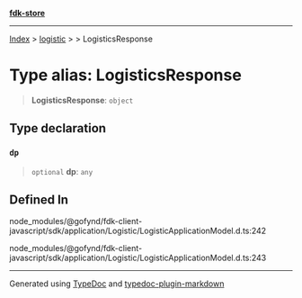 [**fdk-store**](../../../README.md)
***

[Index](../../../API.md) > [logistic](../../README.md) > [<internal>](../README.md) > LogisticsResponse

# Type alias: LogisticsResponse

> **LogisticsResponse**: `object`

## Type declaration

### `dp`

> `optional` **dp**: `any`

## Defined In

node\_modules/@gofynd/fdk-client-javascript/sdk/application/Logistic/LogisticApplicationModel.d.ts:242

node\_modules/@gofynd/fdk-client-javascript/sdk/application/Logistic/LogisticApplicationModel.d.ts:243

***
Generated using [TypeDoc](https://typedoc.org/) and [typedoc-plugin-markdown](https://www.npmjs.com/package/typedoc-plugin-markdown)
